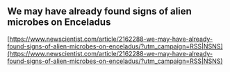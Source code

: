 ## We may have already found signs of alien microbes on Enceladus
  
  [https://www.newscientist.com/article/2162288-we-may-have-already-found-signs-of-alien-microbes-on-enceladus/?utm_campaign=RSS|NSNS](https://www.newscientist.com/article/2162288-we-may-have-already-found-signs-of-alien-microbes-on-enceladus/?utm_campaign=RSS|NSNS)